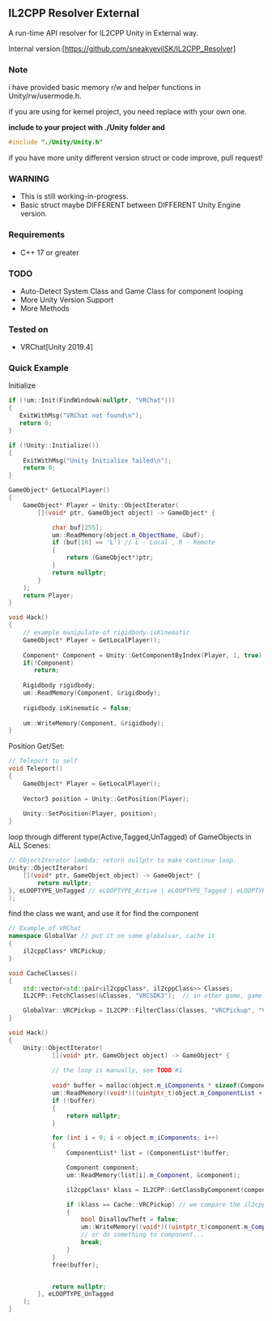 ## IL2CPP Resolver External
A run-time API resolver for IL2CPP Unity in External way.

Internal version:[https://github.com/sneakyevilSK/IL2CPP_Resolver]

### Note
i have provided basic memory r/w and helper functions in Unity/rw/usermode.h.

if you are using for kernel project, you need replace with your own one.

**include to your project with ./Unity folder and**
```cpp
#include "./Unity/Unity.h" 
```
if you have more unity different version struct or code improve, pull request!

### WARNING
* This is still working-in-progress.
* Basic struct maybe DIFFERENT between DIFFERENT Unity Engine version.

### Requirements
* C++ 17 or greater

### TODO
* Auto-Detect System Class and Game Class for component looping
* More Unity Version Support
* More Methods

### Tested on
* VRChat[Unity 2019.4]

### Quick Example

Initialize
```cpp
if (!um::Init(FindWindowA(nullptr, "VRChat")))
{
   ExitWithMsg("VRChat not found\n");
   return 0;
}

if (!Unity::Initialize())
{
    ExitWithMsg("Unity Initialize failed\n");
    return 0;
}
```

```cpp
GameObject* GetLocalPlayer()
{
    GameObject* Player = Unity::ObjectIterator(
        [](void* ptr, GameObject object) -> GameObject* {

            char buf[255];
            um::ReadMemory(object.m_ObjectName, &buf);
            if (buf[10] == 'L') // L - Local , R - Remote
            {
                return (GameObject*)ptr;
            }
            return nullptr;
        }
    );
    return Player;
}

void Hack()
{
    // example manipulate of rigidbody.isKinematic
    GameObject* Player = GetLocalPlayer();
    
    Component* Component = Unity::GetComponentByIndex(Player, 1, true);
    if(!Component)
       return;
    
    Rigidbody rigidbody;
    um::ReadMemory(Component, &rigidbody);
    
    rigidbody.isKinematic = false;
    
    um::WriteMemory(Component, &rigidbody);
}
```

Position Get/Set:
```cpp
// Teleport to self
void Teleport()
{
    GameObject* Player = GetLocalPlayer();
    
    Vector3 position = Unity::GetPosition(Player);
   
    Unity::SetPosition(Player, position); 
}

```

loop through different type(Active,Tagged,UnTagged) of GameObjects in ALL Scenes:
```cpp
// ObjectIterator lambda: return nullptr to make continue loop.
Unity::ObjectIterator(
    [](void* ptr, GameObject object) -> GameObject* {
        return nullptr;
}, eLOOPTYPE_UnTagged // eLOOPTYPE_Active | eLOOPTYPE_Tagged | eLOOPTYPE_UnTagged
);
```

find the class we want, and use it for find the component
```cpp
// Example of VRChat
namespace GlobalVar // put it on some globalvar, cache it
{
    il2cppClass* VRCPickup;
}

void CacheClasses()
{
    std::vector<std::pair<il2cppClass*, il2cppClass>> Classes;
    IL2CPP::FetchClasses(&Classes, "VRCSDK3");  // in other game, game classes are mostly in Assembly-CSharp.dll

    GlobalVar::VRCPickup = IL2CPP::FilterClass(Classes, "VRCPickup", "VRC.SDK3.Components");
}

void Hack()
{
    Unity::ObjectIterator(
            [](void* ptr, GameObject object) -> GameObject* {
               
            // the loop is manually, see TODO #1
                    
            void* buffer = malloc(object.m_iComponents * sizeof(ComponentList));
            um::ReadMemory((void*)((uintptr_t)object.m_ComponentList + 8), buffer, object.m_iComponents * sizeof(ComponentList));
            if (!buffer)
            {
                return nullptr;
            }

            for (int i = 0; i < object.m_iComponents; i++)
            {
                ComponentList* list = (ComponentList*)buffer;

                Component component;
                um::ReadMemory(list[i].m_Component, &component);

                il2cppClass* klass = IL2CPP::GetClassByComponent(component.m_Component, false);

                if (klass == Cache::VRCPickup) // we compare the il2cppClass Pointer, it will be same
                {
                    bool DisallowTheft = false;
                    um::WriteMemory((void*)((uintptr_t)component.m_Component + 0x1C), &DisallowTheft); // use component.m_Component because its game class
                    // or do something to component...
                    break;
                }
            }
            free(buffer);


            return nullptr;
        }, eLOOPTYPE_UnTagged
    );
}
```
